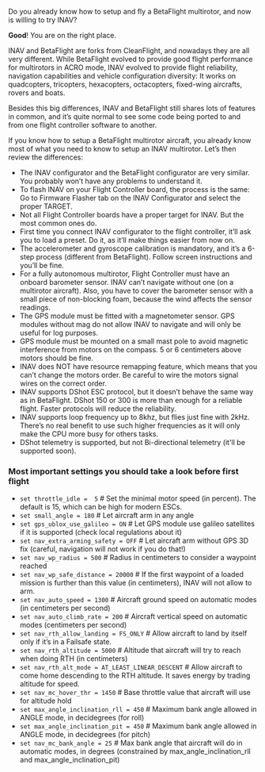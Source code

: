 Do you already know how to setup and fly a BetaFlight multirotor, and now is willing to try INAV?

**Good**! You are on the right place.

INAV and BetaFlight are forks from CleanFlight, and nowadays they are all very different. While BetaFlight evolved to provide good flight performance for multirotors in ACRO mode, INAV evolved to provide flight reliability, navigation capabilities and vehicle configuration diversity: It works on quadcopters, tricopters, hexacopters, octacopters, fixed-wing aircrafts, rovers and boats.

Besides this big differences, INAV and BetaFlight still shares lots of features in common, and it’s quite normal to see some code being ported to and from one flight controller software to another.

If you know how to setup a BetaFlight multirotor aircraft, you already know most of what you need to know to setup an INAV multirotor. Let’s then review the differences:

* The INAV configurator and the BetaFlight configurator are very similar. You probably won’t have any problems to understand it.
* To flash INAV on your Flight Controller board, the process is the same: Go to Firmware Flasher tab on the INAV Configurator and select the proper TARGET.
* Not all Flight Controller boards have a proper target for INAV. But the most common ones do.
* First time you connect INAV configurator to the flight controller, it’ll ask you to load a preset. Do it, as it’ll make things easier from now on.
* The accelerometer and gyroscope calibration is mandatory, and it’s a 6-step process (different from BetaFlight). Follow screen instructions and you’ll be fine.
* For a fully autonomous multirotor, Flight Controller must have an onboard barometer sensor. INAV can’t navigate without one (on a multirotor aircraft). Also, you have to cover the barometer sensor with a small piece of non-blocking foam, because the wind affects the sensor readings.
* The GPS module must be fitted with a magnetometer sensor. GPS modules without mag do not allow INAV to navigate and will only be useful for log purposes.
* GPS module must be mounted on a small mast pole to avoid magnetic interference from motors on the compass. 5 or 6 centimeters above motors should be fine.
* INAV does NOT have resource remapping feature, which means that you can’t change the motors order. Be careful to wire the motors signal wires on the correct order.
* INAV supports DShot ESC protocol, but it doesn’t behave the same way as in BetaFlight. DShot 150 or 300 is more than enough for a reliable flight. Faster protocols will reduce the reliability.
* INAV supports loop frequency up to 8khz, but flies just fine with 2kHz. There’s no real benefit to use such higher frequencies as it will only make the CPU more busy for others tasks.
* DShot telemetry is supported, but not Bi-directional telemetry (it'll be supported soon).

### Most important settings you should take a look before first flight

* `set throttle_idle =  5` # Set the minimal motor speed (in percent). The default is 15, which can be high for modern ESCs.
* `set small_angle = 180` # Let aircraft arm in any angle
* `set gps_ublox_use_galileo = ON` # Let GPS module use galileo satellites if it is supported (check local regulations about it)
* `set nav_extra_arming_safety = OFF` # Let aircraft arm without GPS 3D fix (careful, navigation will not work if you do that!)
* `set nav_wp_radius = 500` # Radius in centimeters to consider a waypoint reached
* `set nav_wp_safe_distance = 20000` # If the first waypoint of a loaded mission is further than this value (in centimeters), INAV will not allow to arm.
* `set nav_auto_speed = 1300` # Aircraft ground speed on automatic modes (in centimeters per second)
* `set nav_auto_climb_rate = 200` # Aircraft vertical speed on automatic modes (centimeters per second)
* `set nav_rth_allow_landing = FS_ONLY` # Allow aircraft to land by itself only if it’s in a Failsafe state.
* `set nav_rth_altitude = 5000` # Altitude that aircraft will try to reach when doing RTH (in centimeters)
* `set nav_rth_alt_mode = AT_LEAST_LINEAR_DESCENT` # Allow aircraft to come home descending to the RTH altitude. It saves energy by trading altitude for speed.
* `set nav_mc_hover_thr = 1450` # Base throttle value that aircraft will use for altitude hold
* `set max_angle_inclination_rll = 450` # Maximum bank angle allowed in ANGLE mode, in decidegrees (for roll)
* `set max_angle_inclination_pit = 450` # Maximum bank angle allowed in ANGLE mode, in decidegrees (for pitch)
* `set nav_mc_bank_angle = 25` # Max bank angle that aircraft will do in automatic modes, in degrees (constrained by max_angle_inclination_rll and max_angle_inclination_pit)

